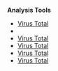 <p><strong>Analysis Tools</strong></p>
<ul>
<li><a href="https://www.virustotal.com/gui/home/url" target="_blank">Virus Total</a></li>
<li><a href="https://www.virustotal.com/gui/home/url" target="_blank"Virus Total</a></li>
<li><a href="https://www.virustotal.com/gui/home/url" target="_blank" rel="noopener noreferrer">Virus Total</a></li>
<li><a href="https://www.virustotal.com/gui/home/url" target="_blank" rel="noopener noreferrer">Virus Total</a></li>
<li><a href="https://www.virustotal.com/gui/home/url" target="_blank" rel="noopener noreferrer">Virus Total</a></li>
<li><a href="https://www.virustotal.com/gui/home/url" target="_blank" rel="noopener noreferrer">Virus Total</a></li>
</ul>
